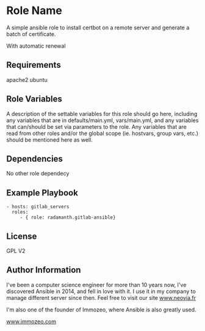 Role Name
=========

A simple ansible role to install certbot on a remote server and generate a batch of certificate.

With automatic renewal

Requirements
------------

apache2
ubuntu

Role Variables
--------------

A description of the settable variables for this role should go here, including any variables that are in defaults/main.yml, vars/main.yml, and any variables that can/should be set via parameters to the role. Any variables that are read from other roles and/or the global scope (ie. hostvars, group vars, etc.) should be mentioned here as well.

Dependencies
------------

No other role dependecy

Example Playbook
----------------


    - hosts: gitlab_servers
      roles:
         - { role: radamanth.gitlab-ansible}

License
-------

GPL V2

Author Information
------------------
I've been a computer science engineer for more than 10 years now, I've discovered Ansible in 2014, and fell in love with it.
I use it in my company to manage different server since then.
Feel free to visit our site www.neovia.fr

I'm also one of the founder of Immozeo, where Ansible is also greatly used.

www.immozeo.com

